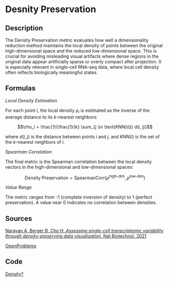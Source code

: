 # Desnity Preservation 

## Description 


The Density Preservation metric evaluates how well a dimensionality reduction method maintains the local density of points between the original high-dimensional space and the reduced low-dimensional space. 
This is crucial for avoiding misleading visual artifacts where dense regions in the original data appear artificially sparse or overly compact after projection. 
It is especially relevant in single-cell RNA-seq data, where local cell density often reflects biologically meaningful states.

## Formulas 

*Local Density Estimation*

For each point $i$, the local density $\rho_i$ is estimated as the inverse of the average distance to its $k$-nearest neighbors:

$$\rho_i = \frac{1}{\frac{1}{k} \sum_{j \in \text{KNN}(i)} d(i, j)}$$

where $d(i,j)$ is the distance between points $i$ and $j$, and $\text{KNN}(i)$ is the set of the $k$-nearest neighbors of $i$.

*Spearman Correlation*

The final metric is the Spearman correlation between the local density vectors in the high-dimensional and low-dimensional spaces:

$$\text{Density Preservation} = \text{SpearmanCorr}(\rho^{\text{high-dim}}, \rho^{\text{low-dim}})$$

*Value Range*

The metric ranges from -1 (complete inversion of density) to 1 (perfect preservation). A value near 0 indicates no correlation between densities.

## Sources 

[Narayan A, Berger B, Cho H. *Assessing single-cell transcriptomic variability through density-preserving data visualization*. Nat Biotechnol. 2021](https://pubmed.ncbi.nlm.nih.gov/33462509/)

[OpenProblems](https://openproblems.bio/results/dimensionality_reduction?version=v1.0.0)

## Code 

[Density?](https://scikit-learn.org/stable/modules/density.html)
